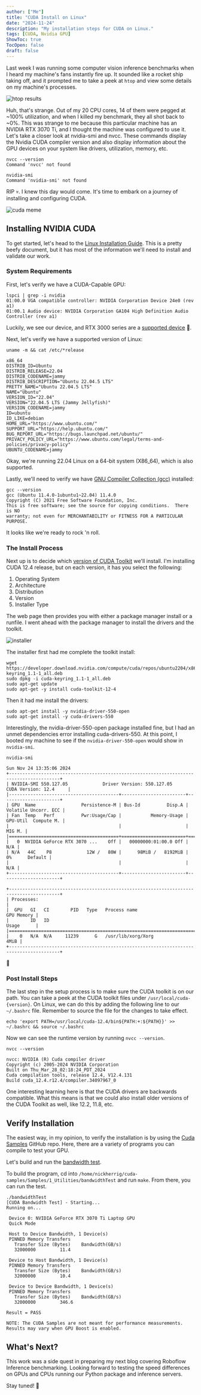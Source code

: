 ```yaml
---
author: ["Me"]
title: "CUDA Install on Linux"
date: "2024-11-24"
description: "My installation steps for CUDA on Linux."
tags: [CUDA, Nvidia GPU]
ShowToc: true
TocOpen: false
draft: false
---
```


Last week I was running some computer vision inference benchmarks when I heard my machine's fans instantly fire up.
It sounded like a rocket ship taking off, and it prompted me to take a peek at `htop` and view some details on my machine's processes.

![htop results](/images/cuda_install/htop.webp)

Huh, that's strange. Out of my 20 CPU cores, 14 of them were pegged at ~100% utilization, and when I killed my benchmark, they all shot
back to ~0%. This was strange to me because this particular machine has an NVIDIA RTX 3070 Ti, and I thought the machine was configured to use it.
Let's take a closer look at nvidia-smi and nvcc. These commands display the Nvidia CUDA compiler version and also display information
about the GPU devices on your system like drivers, utilization, memory, etc.

```shell
nvcc --version
Command 'nvcc' not found

nvidia-smi
Command 'nvidia-smi' not found
```

RIP 💀. I knew this day would come. It's time to embark on a journey of installing and configuring CUDA.

![cuda meme](/images/cuda_install/learning_cuda.webp)

## Installing NVIDIA CUDA

To get started, let's head to the [Linux Installation Guide](https://docs.nvidia.com/cuda/cuda-installation-guide-linux/).
This is a pretty beefy document, but it has most of the information we'll need to install and validate our work.

### System Requirements

First, let's verify we have a CUDA-Capable GPU:

```shell
lspci | grep -i nvidia
01:00.0 VGA compatible controller: NVIDIA Corporation Device 24e0 (rev a1)
01:00.1 Audio device: NVIDIA Corporation GA104 High Definition Audio Controller (rev a1)
```

Luckily, we see our device, and RTX 3000 series are a [supported device](https://developer.nvidia.com/cuda-gpus) 🙏.

Next, let's verify we have a supported version of Linux:

```shell
uname -m && cat /etc/*release

x86_64
DISTRIB_ID=Ubuntu
DISTRIB_RELEASE=22.04
DISTRIB_CODENAME=jammy
DISTRIB_DESCRIPTION="Ubuntu 22.04.5 LTS"
PRETTY_NAME="Ubuntu 22.04.5 LTS"
NAME="Ubuntu"
VERSION_ID="22.04"
VERSION="22.04.5 LTS (Jammy Jellyfish)"
VERSION_CODENAME=jammy
ID=ubuntu
ID_LIKE=debian
HOME_URL="https://www.ubuntu.com/"
SUPPORT_URL="https://help.ubuntu.com/"
BUG_REPORT_URL="https://bugs.launchpad.net/ubuntu/"
PRIVACY_POLICY_URL="https://www.ubuntu.com/legal/terms-and-policies/privacy-policy"
UBUNTU_CODENAME=jammy
```

Okay, we're running 22.04 Linux on a 64-bit system (X86_64), which is also supported.

Lastly, we'll need to verify we have [GNU Compiler Collection (gcc)](https://gcc.gnu.org/) installed:

```shell
gcc --version
gcc (Ubuntu 11.4.0-1ubuntu1~22.04) 11.4.0
Copyright (C) 2021 Free Software Foundation, Inc.
This is free software; see the source for copying conditions.  There is NO
warranty; not even for MERCHANTABILITY or FITNESS FOR A PARTICULAR PURPOSE.
```

It looks like we're ready to rock 'n roll.

### The Install Process

Next up is to decide which [version of CUDA Toolkit](https://developer.nvidia.com/cuda-toolkit-archive) we'll install.
I'm installing CUDA 12.4 release, but on each version, it has you select the following:

1. Operating System
2. Architecture
3. Distribution
4. Version
5. Installer Type

The web page then provides you with either a package manager install or a runfile.
I went ahead with the package manager to install the drivers and the toolkit.

![installer](/images/cuda_install/cuda-installer.webp)

The installer first had me complete the toolkit install:

```shell
wget https://developer.download.nvidia.com/compute/cuda/repos/ubuntu2204/x86_64/cuda-keyring_1.1-1_all.deb
sudo dpkg -i cuda-keyring_1.1-1_all.deb
sudo apt-get update
sudo apt-get -y install cuda-toolkit-12-4
```

Then it had me install the drivers:

```shell
sudo apt-get install -y nvidia-driver-550-open
sudo apt-get install -y cuda-drivers-550
```

Interestingly, the nvidia-driver-550-open package installed fine, but I had an unmet dependencies error installing cuda-drivers-550.
At this point, I booted my machine to see if the `nvidia-driver-550-open` would show in `nvidia-smi`.

```shell
nvidia-smi

Sun Nov 24 13:35:06 2024       
+-----------------------------------------------------------------------------------------+
| NVIDIA-SMI 550.127.05             Driver Version: 550.127.05     CUDA Version: 12.4     |
|-----------------------------------------+------------------------+----------------------+
| GPU  Name                 Persistence-M | Bus-Id          Disp.A | Volatile Uncorr. ECC |
| Fan  Temp   Perf          Pwr:Usage/Cap |           Memory-Usage | GPU-Util  Compute M. |
|                                         |                        |               MIG M. |
|=========================================+========================+======================|
|   0  NVIDIA GeForce RTX 3070 ...    Off |   00000000:01:00.0 Off |                  N/A |
| N/A   44C    P8             12W /   80W |      98MiB /   8192MiB |      0%      Default |
|                                         |                        |                  N/A |
+-----------------------------------------+------------------------+----------------------+
                                                                                         
+-----------------------------------------------------------------------------------------+
| Processes:                                                                              |
|  GPU   GI   CI        PID   Type   Process name                              GPU Memory |
|        ID   ID                                                               Usage      |
|=========================================================================================|
|    0   N/A  N/A     11239      G   /usr/lib/xorg/Xorg                              4MiB |
+-----------------------------------------------------------------------------------------+
```

🤩

### Post Install Steps

The last step in the setup process is to make sure the CUDA toolkit is on our path.
You can take a peek at the CUDA toolkit files under `/usr/local/cuda-{version}`.
On Linux, we can do this by adding the following line to our `~/.bashrc` file.
Remember to source the file for the changes to take effect.

```shell
echo 'export PATH=/usr/local/cuda-12.4/bin${PATH:+:${PATH}}' >> ~/.bashrc && source ~/.bashrc
```

Now we can see the runtime version by running `nvcc --version`.

```shell
nvcc --version

nvcc: NVIDIA (R) Cuda compiler driver
Copyright (c) 2005-2024 NVIDIA Corporation
Built on Thu_Mar_28_02:18:24_PDT_2024
Cuda compilation tools, release 12.4, V12.4.131
Build cuda_12.4.r12.4/compiler.34097967_0
```

One interesting learning here is that the CUDA drivers are backwards compatible. What this means is that we could also install older versions of the
CUDA Toolkit as well, like 12.2, 11.8, etc.

## Verify Installation

The easiest way, in my opinion, to verify the installation is by using the [Cuda Samples](https://github.com/NVIDIA/cuda-samples/tree/master) GitHub repo.
Here, there are a variety of programs you can compile to test your GPU. 

Let's build and run the [bandwidth test](https://github.com/NVIDIA/cuda-samples/tree/master/Samples/1_Utilities/bandwidthTest).

To build the program, cd into `/home/nickherrig/cuda-samples/Samples/1_Utilities/bandwidthTest` and run `make`.
From there, you can run the test.

```shell
./bandwidthTest 
[CUDA Bandwidth Test] - Starting...
Running on...

 Device 0: NVIDIA GeForce RTX 3070 Ti Laptop GPU
 Quick Mode

 Host to Device Bandwidth, 1 Device(s)
 PINNED Memory Transfers
   Transfer Size (Bytes)	Bandwidth(GB/s)
   32000000			11.4

 Device to Host Bandwidth, 1 Device(s)
 PINNED Memory Transfers
   Transfer Size (Bytes)	Bandwidth(GB/s)
   32000000			10.4

 Device to Device Bandwidth, 1 Device(s)
 PINNED Memory Transfers
   Transfer Size (Bytes)	Bandwidth(GB/s)
   32000000			346.6

Result = PASS

NOTE: The CUDA Samples are not meant for performance measurements. Results may vary when GPU Boost is enabled.
```

## What's Next?

This work was a side quest in preparing my next blog covering Roboflow Inference benchmarking.
Looking forward to testing the speed differences on GPUs and CPUs running our Python package and inference servers.

Stay tuned! 🥂
